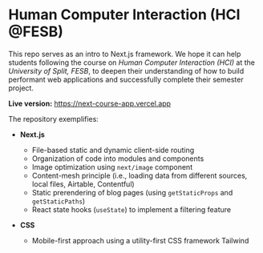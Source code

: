 # Human Computer Interaction (HCI @FESB)

This repo serves as an intro to Next.js framework. We hope it can help students following the course on _Human Computer Interaction (HCI)_ at the _University of Split, FESB_, to deepen their understanding of how to build performant web applications and successfully complete their semester project.

**Live version:** https://next-course-app.vercel.app

The repository exemplifies:

-   **Next.js**

    -   File-based static and dynamic client-side routing
    -   Organization of code into modules and components
    -   Image optimization using `next/image` component
    -   Content-mesh principle (i.e., loading data from different sources, local files, Airtable, Contentful)
    -   Static prerendering of blog pages (using `getStaticProps` and `getStaticPaths`)
    -   React state hooks (`useState`) to implement a filtering feature

-   **CSS**
    -   Mobile-first approach using a utility-first CSS framework Tailwind
